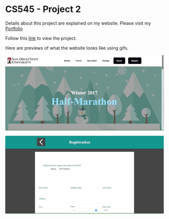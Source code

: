 # CS545 - Project 2
Details about this project are explained on my website. Please visit my [Portfolio](https://ennoiamai.github.io/Portfolio/web_applications/proj2_3/readme2.html)

Follow this [link](http://jadran.sdsu.edu/~jadrn041/proj3/index.html) to view the project.

Here are previews of what the website looks like using gifs.

 ![CS545_Project2_3_home](../images_readme/CS545_Project2_3_home_preview.gif)

 ![CS545_Project2_3_form](../images_readme/CS545_Project2_3_form_preview.gif)
